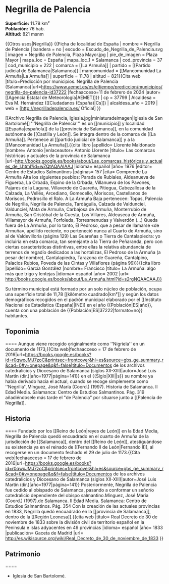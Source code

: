 # Negrilla de Palencia

**Superficie:** 11.78 km²  
**Población:** 76 hab.  
**Altitud:** 821 msnm  

{{Otros usos|Negrilla}}
{{Ficha de localidad de España
| nombre = Negrilla de Palencia
| bandera = no
| escudo = Escudo_de_Negrilla_de_Palencia.svg
| imagen = Negrilla de Palencia, Plaza Mayor.jpg
| pie_de_imagen = Plaza Mayor
| mapa_loc = España
| mapa_loc_1 = Salamanca
| cod_provincia = 37
| cod_municipio = 222
| comarca = [[La Armuña]]
| partido = [[Partido judicial de Salamanca|Salamanca]]
| mancomunidad = [[Mancomunidad La Armuña|La Armuña]]
| superficie = 11.78
| altitud = 821<ref>{{Cita web |título=Predicción por municipios. Negrilla de Palencia (Salamanca)|url=https://www.aemet.es/es/eltiempo/prediccion/municipios/negrilla-de-palencia-id37222 |fechaacceso=11 de febrero de 2024 |autor= [[Agencia Estatal de Meteorología|AEMET]]}}</ref>
| cp = 37799
| Alcaldesa = Eva M. Hernández ([[Ciudadanos (España)|Cs]])
| alcaldesa_año = 2019
| web = [http://negrilladepalencia.es/ Oficial]
}}

[[Archivo:Negrilla de Palencia, Iglesia.jpg|miniaturadeimagen|Iglesia de San Bartolomé]]
'''Negrilla de Palencia''' es un [[municipio]] y localidad [[España|española]] de la [[provincia de Salamanca]], en la comunidad autónoma de [[Castilla y León]]. Se integra dentro de la comarca de [[La Armuña]]. Pertenece al [[partido judicial de Salamanca]] y a la [[Mancomunidad La Armuña]].<ref>{{cita libro |apellido= Llorente Maldonado |nombre= Antonio |enlaceautor= Antonio Llorente |título= Las comarcas históricas y actuales de la provincia de Salamanca |url=http://books.google.es/books/about/Las_comarcas_históricas_y_actuales_de_l.html?id=wZQtAQAAIAAJ |idioma= español |año= 1976 |editor= Centro de Estudios Salmantinos |páginas= 157 |cita= Comprende La Armuña Alta los siguientes pueblos: Parada de Rubiales, Aldeanueva de Figueroa, La Orbada, Espino de la Orbada, Villanueva de los Pavones, Pajares de la Laguna, Villaverde de Guareña, Pitiegua, Cabezallosa de la Calzada, La Vellés, Arcediano, Gomecello, Moriscos, Castellanos de Moriscos, Pedrosillo el Ralo. A La Armuña Baja pertenecen: Topas, Palencia de Negrilla, Negrilla de Palencia, Tardáguila, Calzada de Valdunciel, Valdunciel, Mata de Armuña, Carbajosa de Armuña, Monterrubio de Armuña, San Cristóbal de la Cuesta, Los Villares, Aldeaseca de Armuña, Villamayor de Armuña, Forfoleda, Torresmenudas y Valverdón (...) Queda fuera de La Armuña, por lo tanto, El Pedroso, que a pesar de llamarse «de Armuña», apellido reciente, no perteneció nunca al Cuarto de Armuña, sino al de Valdevilloria (página 129) Las Guareñas o Tierra de Cantalapiedra: yo incluiría en esta comarca, tan semejante a la Tierra de Peñaranda, pero con ciertas características distintivas, entre ellas la relativa abundancia de terrenos de regadío dedicados a las hortalizas, El Pedroso de la Armuña (a pesar del nombre), Cantalapiedra, Tarazona de Guareña, Cantalpino, Palacios Rubios, Poveda de las Cintas y Villaflores (página 99)}}</ref><ref name="ref_duplicada_2">{{cita libro |apellido= García González |nombre= Francisco |título= La Armuña: algo más que trigo y lentejas |idioma= español |año= 2002 |url= http://books.google.es/books/about/La_Armuña.html?id=s2rgNQAACAAJ}}</ref>

Su término municipal está formado por un solo núcleo de población, ocupa una superficie total de 11,78&nbsp;[[kilómetro cuadrado|km²]] y según los datos demográficos recogidos en el padrón municipal elaborado por el [[Instituto Nacional de Estadística (España)|INE]] en el año {{Población|ES|año}}, cuenta con una población de {{Población|ES|37222|formato=no}} habitantes.

## Toponimia

====
Aunque viene recogido originalmente como ''Nigriela'' en un documento de 1173,<ref name="José Luis_1">{{Cita web|fechaacceso = 17 de febrero de 2016|url=https://books.google.es/books?id=r0qwxJMJ7zoC&printsec=frontcover&hl=es&source=gbs_ge_summary_r&cad=0#v=onepage&q&f=false|título=Documentos de los archivos catedralicios y Diocesano de Salamanca (siglos XII-XIII)|autor=José Luis Martín (dir.)|año=1977|página=141}}</ref> en el {{Siglo|XIII||s}} su nombre ya había derivado hacia el actual, cuando se recoge simplemente como ''Negrilla'',<ref>Mínguez, José María (Coord.) (1997). Historia de Salamanca. II Edad Media. Salamanca: Centro de Estudios Salmantinos. Pág. 319</ref> añadiéndosele más tarde el "de Palencia" por situarse junto a [[Palencia de Negrilla]].

## Historia

====
Fundado por los [[Reino de León|reyes de León]] en la Edad Media, Negrilla de Palencia quedó encuadrado en el cuarto de Armuña de la jurisdicción de [[Salamanca]], dentro del [[Reino de León]], atestiguándose su existencia ya en el reinado de [[Fernando II de León|Fernando II]], al recogerse en un documento fechado el 29 de julio de 1173.<ref name="José Luis_1">{{Cita web|fechaacceso = 17 de febrero de 2016|url=https://books.google.es/books?id=r0qwxJMJ7zoC&printsec=frontcover&hl=es&source=gbs_ge_summary_r&cad=0#v=onepage&q&f=false|título=Documentos de los archivos catedralicios y Diocesano de Salamanca (siglos XII-XIII)|autor=José Luis Martín (dir.)|año=1977|página=141}}</ref> Posteriormente, Negrilla de Palencia fue cedido al obispado de Salamanca, pasando a conformar un señorío catedralicio dependiente del obispo salmantino.<ref>Mínguez, José María (Coord.) (1997).de Salamanca. II Edad Media. Salamanca: Centro de Estudios Salmantinos. Pág. 354</ref> Con la creación de las actuales provincias en 1833, Negrilla quedó encuadrado en la [[provincia de Salamanca]], dentro de la [[Región Leonesa]].<ref>{{cita web |título= Real Decreto de 30 de noviembre de 1833 sobre la división civil de territorio español en la Península e islas adyacentes en 49 provincias |idioma= español |año= 1833 |publicación= Gaceta de Madrid |url= http://es.wikisource.org/wiki/Real_Decreto_de_30_de_noviembre_de_1833 }}</ref>

## Patrimonio

====
* Iglesia de San Bartolomé.